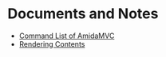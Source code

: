 Documents and Notes
===================

*   [Command List of AmidaMVC](Command.md)
*   [Rendering Contents](Render.md)



